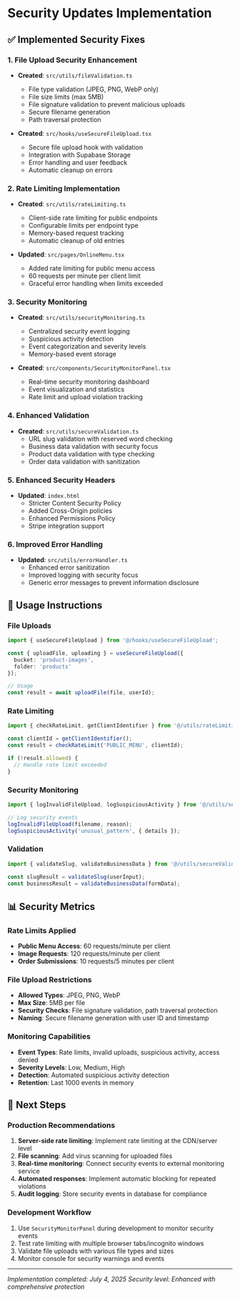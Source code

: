 # Security Updates Implementation

## ✅ Implemented Security Fixes

### 1. File Upload Security Enhancement
- **Created**: `src/utils/fileValidation.ts`
  - File type validation (JPEG, PNG, WebP only)
  - File size limits (max 5MB)
  - File signature validation to prevent malicious uploads
  - Secure filename generation
  - Path traversal protection

- **Created**: `src/hooks/useSecureFileUpload.tsx`
  - Secure file upload hook with validation
  - Integration with Supabase Storage
  - Error handling and user feedback
  - Automatic cleanup on errors

### 2. Rate Limiting Implementation
- **Created**: `src/utils/rateLimiting.ts`
  - Client-side rate limiting for public endpoints
  - Configurable limits per endpoint type
  - Memory-based request tracking
  - Automatic cleanup of old entries

- **Updated**: `src/pages/OnlineMenu.tsx`
  - Added rate limiting for public menu access
  - 60 requests per minute per client limit
  - Graceful error handling when limits exceeded

### 3. Security Monitoring
- **Created**: `src/utils/securityMonitoring.ts`
  - Centralized security event logging
  - Suspicious activity detection
  - Event categorization and severity levels
  - Memory-based event storage

- **Created**: `src/components/SecurityMonitorPanel.tsx`
  - Real-time security monitoring dashboard
  - Event visualization and statistics
  - Rate limit and upload violation tracking

### 4. Enhanced Validation
- **Created**: `src/utils/secureValidation.ts`
  - URL slug validation with reserved word checking
  - Business data validation with security focus
  - Product data validation with type checking
  - Order data validation with sanitization

### 5. Enhanced Security Headers
- **Updated**: `index.html`
  - Stricter Content Security Policy
  - Added Cross-Origin policies
  - Enhanced Permissions Policy
  - Stripe integration support

### 6. Improved Error Handling
- **Updated**: `src/utils/errorHandler.ts`
  - Enhanced error sanitization
  - Improved logging with security focus
  - Generic error messages to prevent information disclosure

## 🔧 Usage Instructions

### File Uploads
```typescript
import { useSecureFileUpload } from '@/hooks/useSecureFileUpload';

const { uploadFile, uploading } = useSecureFileUpload({
  bucket: 'product-images',
  folder: 'products'
});

// Usage
const result = await uploadFile(file, userId);
```

### Rate Limiting
```typescript
import { checkRateLimit, getClientIdentifier } from '@/utils/rateLimiting';

const clientId = getClientIdentifier();
const result = checkRateLimit('PUBLIC_MENU', clientId);

if (!result.allowed) {
  // Handle rate limit exceeded
}
```

### Security Monitoring
```typescript
import { logInvalidFileUpload, logSuspiciousActivity } from '@/utils/securityMonitoring';

// Log security events
logInvalidFileUpload(filename, reason);
logSuspiciousActivity('unusual_pattern', { details });
```

### Validation
```typescript
import { validateSlug, validateBusinessData } from '@/utils/secureValidation';

const slugResult = validateSlug(userInput);
const businessResult = validateBusinessData(formData);
```

## 📊 Security Metrics

### Rate Limits Applied
- **Public Menu Access**: 60 requests/minute per client
- **Image Requests**: 120 requests/minute per client  
- **Order Submissions**: 10 requests/5 minutes per client

### File Upload Restrictions
- **Allowed Types**: JPEG, PNG, WebP
- **Max Size**: 5MB per file
- **Security Checks**: File signature validation, path traversal protection
- **Naming**: Secure filename generation with user ID and timestamp

### Monitoring Capabilities
- **Event Types**: Rate limits, invalid uploads, suspicious activity, access denied
- **Severity Levels**: Low, Medium, High
- **Detection**: Automated suspicious activity detection
- **Retention**: Last 1000 events in memory

## 🚀 Next Steps

### Production Recommendations
1. **Server-side rate limiting**: Implement rate limiting at the CDN/server level
2. **File scanning**: Add virus scanning for uploaded files
3. **Real-time monitoring**: Connect security events to external monitoring service
4. **Automated responses**: Implement automatic blocking for repeated violations
5. **Audit logging**: Store security events in database for compliance

### Development Workflow
1. Use `SecurityMonitorPanel` during development to monitor security events
2. Test rate limiting with multiple browser tabs/incognito windows
3. Validate file uploads with various file types and sizes
4. Monitor console for security warnings and events

---

*Implementation completed: July 4, 2025*
*Security level: Enhanced with comprehensive protection*